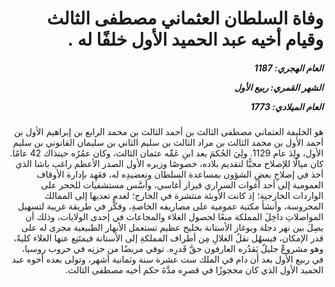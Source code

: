 <h1 dir="rtl">وفاة السلطان العثماني مصطفى الثالث وقيام أخيه عبد الحميد الأول خلفًا له .</h1>

<h5 dir="rtl">العام الهجري:  1187

الشهر القمري: ربيع الأول

العام الميلادي: 1773</h5>

<p dir="rtl">هو الخليفة العثماني مصطفى الثالث بن أحمد الثالث بن محمد الرابع بن إبراهيم الأول بن أحمد الأول بن محمد الثالث بن مراد الثالث بن سليم الثاني بن سليمان القانوني بن سليم الأول، ولِدَ عام 1129. ولِيَ الحُكمَ بعد ابنِ عَمِّه عثمان الثالث، وكان عمُرُه حينذاك 42 عامًا. كان ميالًا للإصلاح محبًّا لتقديم بلاده، خصوصًا وزيره الأول الصدر الأعظم راغب باشا الذي أخذ في إصلاحِ بعضِ الشؤون بمساعدة السلطان وتعضيدِه له، فعَهِد بإدارة الأوقاف العمومية إلى أحد أغوات السراري قيزار أغاسي، وأسَّس مستشفيات للحجر على الواردات الخارجية؛ إذ كانت الأوبئة منتشرة في الخارج؛ لعدم تعديها إلى الممالك المحروسة، وأنشأ مكتبة عمومية على مصاريفه الخاصةِ، وفكَّر في طريقة غريبة لتسهيل المواصلاتِ داخِلَ المملكة منعًا لحصول الغلاء والمجاعات في إحدى الولايات، وذلك أن يصِلَ بين نهر دجلة وبوغاز الأستانة بخليج عظيم تستعمل الأنهار الطبيعية مجرى له على قدر الإمكان، فيسهُل نقلُ الغلالِ مِن أطراف المملكةِ إلى الأستانة فيمتَنِع عنها الغلاء كليةً، وهو مشروعٌ جليلٌ يَقدُره العارفون حقَّ قَدرِه. توفي مريضًا من حزنِه في حروب روسيا، في ربيع الأول بعد أن دام في الملك ست عشرة سنة وثمانية أشهر، وتولى بعده أخوه عبد الحميد الأول الذي كان محجوزًا في قصرِه مدَّةَ حكم أخيه مصطفى الثالث.</p></br>
